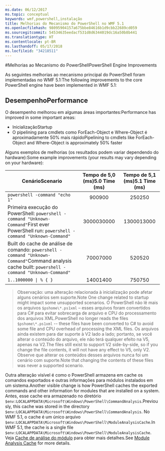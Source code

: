 ```yaml
---
ms.date: 06/12/2017
ms.topic: conceptual
keywords: wmf,powershell,instalação
title: Melhorias do Mecanismo do PowerShell no WMF 5.1
ms.openlocfilehash: 98095904157a675bbe84616b1d9cbb22689cd059
ms.sourcegitcommit: 54534635eedacf531d8d6344019dc16a50b8b441
ms.translationtype: HT
ms.contentlocale: pt-BR
ms.lasthandoff: 05/17/2018
ms.locfileid: "34218511"
---
```

#<a name="powershell-engine-improvements"></a><span data-ttu-id="2af15-103">Melhorias ao Mecanismo do PowerShell</span><span class="sxs-lookup"><span data-stu-id="2af15-103">PowerShell Engine Improvements</span></span>

<span data-ttu-id="2af15-104">As seguintes melhorias ao mecanismo principal do PowerShell foram implementadas no WMF 5.1:</span><span class="sxs-lookup"><span data-stu-id="2af15-104">The following improvements to the core PowerShell engine have been implemented in WMF 5.1:</span></span>


## <a name="performance"></a><span data-ttu-id="2af15-105">Desempenho</span><span class="sxs-lookup"><span data-stu-id="2af15-105">Performance</span></span> ##

<span data-ttu-id="2af15-106">O desempenho melhorou em algumas áreas importantes:</span><span class="sxs-lookup"><span data-stu-id="2af15-106">Performance has improved in some important areas:</span></span>

- <span data-ttu-id="2af15-107">Inicialização</span><span class="sxs-lookup"><span data-stu-id="2af15-107">Startup</span></span>
- <span data-ttu-id="2af15-108">O pipelining para cmdlets como ForEach-Object e Where-Object é aproximadamente 50% mais rápido</span><span class="sxs-lookup"><span data-stu-id="2af15-108">Pipelining to cmdlets like ForEach-Object and Where-Object is approximately 50% faster</span></span>

<span data-ttu-id="2af15-109">Alguns exemplos de melhorias (os resultados podem variar dependendo do hardware):</span><span class="sxs-lookup"><span data-stu-id="2af15-109">Some example improvements (your results may vary depending on your hardware):</span></span>

| <span data-ttu-id="2af15-110">Cenário</span><span class="sxs-lookup"><span data-stu-id="2af15-110">Scenario</span></span> | <span data-ttu-id="2af15-111">Tempo de 5,0 (ms)</span><span class="sxs-lookup"><span data-stu-id="2af15-111">5.0 Time (ms)</span></span> | <span data-ttu-id="2af15-112">Tempo de 5,1 (ms)</span><span class="sxs-lookup"><span data-stu-id="2af15-112">5.1 Time (ms)</span></span> |
| -------- | :---------------: | :---------------: |
| `powershell -command "echo 1"` | <span data-ttu-id="2af15-113">900</span><span class="sxs-lookup"><span data-stu-id="2af15-113">900</span></span> | <span data-ttu-id="2af15-114">250</span><span class="sxs-lookup"><span data-stu-id="2af15-114">250</span></span> |
| <span data-ttu-id="2af15-115">Primeira execução do PowerShell: `powershell -command "Unknown-Command"`</span><span class="sxs-lookup"><span data-stu-id="2af15-115">First ever PowerShell run: `powershell -command "Unknown-Command"`</span></span> | <span data-ttu-id="2af15-116">30000</span><span class="sxs-lookup"><span data-stu-id="2af15-116">30000</span></span> | <span data-ttu-id="2af15-117">13000</span><span class="sxs-lookup"><span data-stu-id="2af15-117">13000</span></span> |
| <span data-ttu-id="2af15-118">Built do cache de análise de comando: `powershell -command "Unknown-Command"`</span><span class="sxs-lookup"><span data-stu-id="2af15-118">Command analysis cache built: `powershell -command "Unknown-Command"`</span></span> | <span data-ttu-id="2af15-119">7000</span><span class="sxs-lookup"><span data-stu-id="2af15-119">7000</span></span> | <span data-ttu-id="2af15-120">520</span><span class="sxs-lookup"><span data-stu-id="2af15-120">520</span></span> |
| <code>1..1000000 &#124; % { }</code> | <span data-ttu-id="2af15-121">1400</span><span class="sxs-lookup"><span data-stu-id="2af15-121">1400</span></span> | <span data-ttu-id="2af15-122">750</span><span class="sxs-lookup"><span data-stu-id="2af15-122">750</span></span> |

> <span data-ttu-id="2af15-123">Observação: uma alteração relacionada à inicialização pode afetar alguns cenários sem suporte.</span><span class="sxs-lookup"><span data-stu-id="2af15-123">Note One change related to startup might impact some unsupported scenarios.</span></span>
> <span data-ttu-id="2af15-124">O PowerShell não lê mais os arquivos `$pshome\*.ps1xml` – esses arquivos foram convertidos para C# para evitar sobrecarga de arquivo e CPU do processamento dos arquivos XML.</span><span class="sxs-lookup"><span data-stu-id="2af15-124">PowerShell no longer reads the files `$pshome\*.ps1xml` -- these files have been converted to C# to avoid some file and CPU overhead of processing the XML files.</span></span>
<span data-ttu-id="2af15-125">Os arquivos ainda existem para dar suporte à V2 lado a lado; portanto, se você alterar o conteúdo do arquivo, ele não terá qualquer efeito na V5, apenas na V2.</span><span class="sxs-lookup"><span data-stu-id="2af15-125">The files still exist to support V2 side-by-side, so if you change the file contents, it will not have any effect to V5, only V2.</span></span>
<span data-ttu-id="2af15-126">Observe que alterar os conteúdos desses arquivos nunca foi um cenário com suporte.</span><span class="sxs-lookup"><span data-stu-id="2af15-126">Note that changing the contents of these files was never a supported scenario.</span></span>

<span data-ttu-id="2af15-127">Outra alteração visível é como o PowerShell armazena em cache os comandos exportados e outras informações para módulos instalados em um sistema.</span><span class="sxs-lookup"><span data-stu-id="2af15-127">Another visible change is how PowerShell caches the exported commands and other information for modules that are installed on a system.</span></span>
<span data-ttu-id="2af15-128">Antes, esse cache era armazenado no diretório `$env:LOCALAPPDATA\Microsoft\Windows\PowerShell\CommandAnalysis`.</span><span class="sxs-lookup"><span data-stu-id="2af15-128">Previously, this cache was stored in the directory `$env:LOCALAPPDATA\Microsoft\Windows\PowerShell\CommandAnalysis`.</span></span>
<span data-ttu-id="2af15-129">No WMF 5.1, o cache é um único arquivo `$env:LOCALAPPDATA\Microsoft\Windows\PowerShell\ModuleAnalysisCache`.</span><span class="sxs-lookup"><span data-stu-id="2af15-129">In WMF 5.1, the cache is a single file `$env:LOCALAPPDATA\Microsoft\Windows\PowerShell\ModuleAnalysisCache`.</span></span>
<span data-ttu-id="2af15-130">Veja [Cache de análise do módulo](scenarios-features.md#module-analysis-cache) para obter mais detalhes.</span><span class="sxs-lookup"><span data-stu-id="2af15-130">See [Module Analysis Cache](scenarios-features.md#module-analysis-cache) for more details.</span></span>
